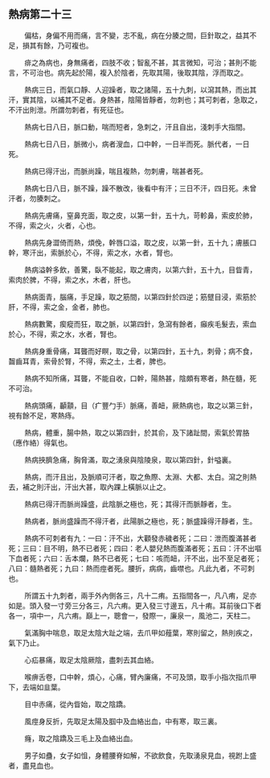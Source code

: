 ## 熱病第二十三

<p>&emsp;&emsp;
偏枯，身偏不用而痛，言不變，志不亂，病在分腠之間，巨針取之，益其不足，損其有餘，乃可複也。
</p>
<p>&emsp;&emsp;
痱之為病也，身無痛者，四肢不收；智亂不甚，其言微知，可治；甚則不能言，不可治也。病先起於陽，複入於陰者，先取其陽，後取其陰，浮而取之。
</p>
<p>&emsp;&emsp;
熱病三日，而氣口靜、人迎躁者，取之諸陽，五十九刺，以瀉其熱，而出其汗，實其陰，以補其不足者。身熱甚，陰陽皆靜者，勿刺也；其可刺者，急取之，不汗出則泄。所謂勿刺者，有死征也。
</p>
<p>&emsp;&emsp;
熱病七日八日，脈口動，喘而短者，急刺之，汗且自出，淺刺手大指間。
</p>
<p>&emsp;&emsp;
熱病七日八日，脈微小，病者溲血，口中幹，一日半而死。脈代者，一日死。
</p>
<p>&emsp;&emsp;
熱病已得汗出，而脈尚躁，喘且複熱，勿刺膚，喘甚者死。
</p>
<p>&emsp;&emsp;
熱病七日八日，脈不躁，躁不散改，後看中有汗；三日不汗，四日死。未曾汗者，勿腠刺之。
</p>
<p>&emsp;&emsp;
熱病先膚痛，窒鼻充面，取之皮，以第一針，五十九，苛軫鼻，索皮於肺，不得，索之火，火者，心也。
</p>
<p>&emsp;&emsp;
熱病先身澀倚而熱，煩俛，幹唇口溢，取之皮，以第一針，五十九；膚脹口幹，寒汗出，索脈於心，不得，索之水，水者，腎也。
</p>
<p>&emsp;&emsp;
熱病溢幹多飲，善驚，臥不能起，取之膚肉，以第六針，五十九，目眥青，索肉於脾，不得，索之水，木者，肝也。
</p>
<p>&emsp;&emsp;
熱病面青，腦痛，手足躁，取之筋間，以第四針於四逆；筋躄目浸，索筋於肝，不得，索之金，金者，肺也。
</p>
<p>&emsp;&emsp;
熱病數驚，瘈瘲而狂，取之脈，以第四針，急瀉有餘者，癲疾毛髮去，索血於心，不得，索之水，水者，腎也。
</p>
<p>&emsp;&emsp;
熱病身重骨痛，耳聾而好瞑，取之骨，以第四針，五十九，刺骨；病不食，齧齒耳青，索骨於腎，不得，索之土，土者，脾也。
</p>
<p>&emsp;&emsp;
熱病不知所痛，耳聾，不能自收，口幹，陽熱甚，陰頗有寒者，熱在髓，死不可治。
</p>
<p>&emsp;&emsp;
熱病頭痛，顳顬，目（疒豐勹手）脈痛，善衄，厥熱病也，取之以第三針，視有餘不足，寒熱痔。
</p>
<p>&emsp;&emsp;
熱病，體重，腸中熱，取之以第四針，於其俞，及下諸趾間，索氣於胃胳（應作絡）得氣也。
</p>
<p>&emsp;&emsp;
熱病挾臍急痛，胸脅滿，取之湧泉與陰陵泉，取以第四針，針嗌裏。
</p>
<p>&emsp;&emsp;
熱病，而汗且出，及脈順可汗者，取之魚際、太淵、大都、太白。瀉之則熱去，補之則汗出，汗出大甚，取內踝上橫脈以止之。
</p>
<p>&emsp;&emsp;
熱病已得汗而脈尚躁盛，此陰脈之極也，死；其得汗而脈靜者，生。
</p>
<p>&emsp;&emsp;
熱病者，脈尚盛躁而不得汗者，此陽脈之極也，死；脈盛躁得汗靜者，生。
</p>
<p>&emsp;&emsp;
熱病不可刺者有九：一曰：汗不出，大顴發赤穢者死；二曰：泄而腹滿甚者死；三曰：目不明，熱不已者死；四曰：老人嬰兒熱而腹滿者死；五曰：汗不出嘔下血者死；六曰：舌本爛，熱不已者死；七曰：咳而衄，汗不出，出不至足者死；八曰：髓熱者死；九曰：熱而痙者死。腰折，病病，齒噤也。凡此九者，不可刺也。
</p>
<p>&emsp;&emsp;
所謂五十九刺者，兩手外內側各三，凡十二痏。五指間各一，凡八痏，足亦如是。頭入發一寸旁三分各三，凡六痏。更入發三寸邊五，凡十痏。耳前後口下者各一，項中一，凡六痏。巔上一，聰會一，發際一，廉泉一，風池二，天柱二。
</p>
<p>&emsp;&emsp;
氣滿胸中喘息，取足太陰大趾之端，去爪甲如薤葉，寒則留之，熱則疾之，氣下乃止。
</p>
<p>&emsp;&emsp;
心疝暴痛，取足太陰厥陰，盡刺去其血絡。
</p>
<p>&emsp;&emsp;
喉痹舌卷，口中幹，煩心，心痛，臂內廉痛，不可及頭，取手小指次指爪甲下，去端如韭葉。
</p>
<p>&emsp;&emsp;
目中赤痛，從內眥始，取之陰蹻。
</p>
<p>&emsp;&emsp;
風痙身反折，先取足太陽及腘中及血絡出血，中有寒，取三裏。
</p>
<p>&emsp;&emsp;
癃，取之陰蹻及三毛上及血絡出血。
</p>
<p>&emsp;&emsp;
男子如蠱，女子如怚，身體腰脊如解，不欲飲食，先取湧泉見血，視跗上盛者，盡見血也。
</p>